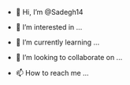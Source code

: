 - 👋 Hi, I’m @Sadegh14

- 👀 I’m interested in ...
- 🌱 I’m currently learning ...
- 💞️ I’m looking to collaborate on ...
- 📫 How to reach me ...

<!---
my name is sadegh barzegar im from iran 
Sadegh14/Sadegh14 is a ✨ special ✨ repository because its `README.md` (this file) appears on your GitHub profile.
You can click the Preview link to take a look at your changes.

I am a javascript developer
I mastered this language quite a lot and I would like to expand my way in the backend
I have many other abilities, such as HTML, CSS, API, and AJAX
I also spend a lot of creativity in my work
And I am very interested in being a leader
--->
